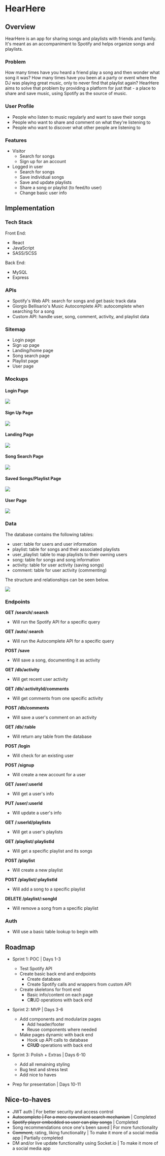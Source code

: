 # HearHere

## Overview

HearHere is an app for sharing songs and playlists with friends and family. It's meant as an accompaniment to Spotify and helps organize songs and playlists.

### Problem

How many times have you heard a friend play a song and then wonder what song it was? How many times have you been at a party or event where the DJ was playing great music, only to never find that playlist again? HearHere aims to solve that problem by providing a platform for just that - a place to share and save music, using Spotify as the source of music.

### User Profile

- People who listen to music regularly and want to save their songs
- People who want to share and comment on what they're listening to
- People who want to discover what other people are listening to

### Features

- Visitor
    - Search for songs
    - Sign up for an account
- Logged in user
    - Search for songs
    - Save individual songs
    - Save and update playlists
    - Share a song or playlist (to feed/to user)
    - Change basic user info

## Implementation

### Tech Stack

Front End:
- React
- JavaScript
- SASS/SCSS

Back End:
- MySQL
- Express

### APIs

- Spotify's Web API: search for songs and get basic track data
- Giorgio Bellisario's Music Autocomplete API: autocomplete when searching for a song
- Custom API: handle user, song, comment, activity, and playlist data

### Sitemap

- Login page
- Sign up page
- Landing/home page
- Song search page
- Playlist page
- User page

### Mockups

#### Login Page
![](/mockups/login.png)

#### Sign Up Page
![](/mockups/signup.png)

#### Landing Page
![](/mockups/landing.png)

#### Song Search Page
![](/mockups/search.png)

#### Saved Songs/Playlist Page
![](/mockups/saved.png)

#### User Page
![](/mockups/user.png)


### Data

The database contains the following tables:
- user: table for users and user information
- playlist: table for songs and their associated playlists
- user_playlist: table to map playlists to their owning users
- song: table for songs and song information
- activity: table for user activity (saving songs)
- comment: table for user activity (commenting)

The structure and relationships can be seen below.

![](/mockups/sql.png)

### Endpoints

**GET /search/:search**
- Will run the Spotify API for a specific query

**GET /auto/:search**
- Will run the Autocomplete API for a specific query

**POST /save**
- Will save a song, documenting it as activity

**GET /db/activity**
- Will get recent user activity

**GET /db/:activityId/comments**
- Will get comments from one specific activity

**POST /db/comments**
- Will save a user's comment on an activity

**GET /db/:table**
- Will return any table from the database

**POST /login**
- Will check for an existing user

**POST /signup**
- Will create a new account for a user

**GET /user/:userId**
- Will get a user's info

**PUT /user/:userId**
- Will update a user's info

**GET /:userId/playlists**
- Will get a user's playlists

**GET /playlist/:playlistId**
- Will get a specific playlist and its songs

**POST /playlist**
- Will create a new playlist

**POST /playlist/:playlistId**
- Will add a song to a specific playlist

**DELETE /playlist/:songId**
- Will remove a song from a specific playlist

### Auth

- Will use a basic table lookup to begin with

## Roadmap

- Sprint 1: POC | Days 1-3
    - Test Spotify API
    - Create basic back end and endpoints
        - Create database
        - Create Spotify calls and wrappers from custom API
    - Create skeletons for front end
        - Basic info/content on each page
        - C**R**UD operations with back end

- Sprint 2: MVP | Days 3-6
    - Add components and modularize pages
        - Add header/footer
        - Reuse components where needed
    - Make pages dynamic with back end
        - Hook up API calls to database
        - **C**R**UD** operations with back end

- Sprint 3: Polish + Extras | Days 6-10
    - Add all remaining styling
    - Bug test and stress test
    - Add nice to haves

- Prep for presentation | Days 10-11

## Nice-to-haves

- JWT auth | For better security and access control
- ~~Autocomplete | For a more convenient search mechanism~~ | Completed
- ~~Spotify player embedded so user can play songs~~ | Completed
- Song recommendations once one's been saved | For more functionality
- ~~Comment,~~ rating, liking functionality | To make it more of a social media app | Partially completed
- DM and/or live update functionality using Socket.io | To make it more of a social media app
